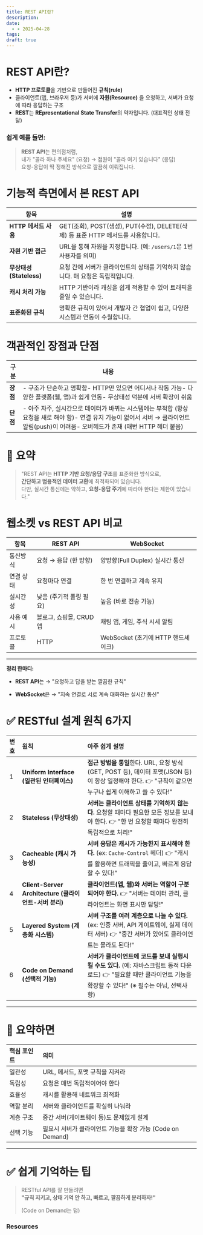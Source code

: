 ```yaml
---
title: REST API란?
description: 
date:
  - - 2025-04-28
tags: 
draft: true
---
```


#  REST API란?
- **HTTP 프로토콜**을 기반으로 만들어진 **규칙(rule)** 
- 클라이언트(앱, 브라우저 등)가 서버에 **자원(Resource)** 을 요청하고, 서버가 요청에 따라 응답하는 구조
- **REST**는 **REpresentational State Transfer**의 약자입니다. (대표적인 상태 전달)
### 쉽게 예를 들면:
> **REST API**는 편의점처럼,  
> 내가 "콜라 하나 주세요" (요청) → 점원이 "콜라 여기 있습니다" (응답)  
> 요청-응답이 딱 정해진 방식으로 깔끔히 이뤄집니다.

#  기능적 측면에서 본 REST API

|항목|설명|
|---|---|
|**HTTP 메서드 사용**|GET(조회), POST(생성), PUT(수정), DELETE(삭제) 등 표준 HTTP 메서드를 사용합니다.|
|**자원 기반 접근**|URL을 통해 자원을 지정합니다. (예: `/users/1`은 1번 사용자를 의미)|
|**무상태성(Stateless)**|요청 간에 서버가 클라이언트의 상태를 기억하지 않습니다. 매 요청은 독립적입니다.|
|**캐시 처리 가능**|HTTP 기반이라 캐싱을 쉽게 적용할 수 있어 트래픽을 줄일 수 있습니다.|
|**표준화된 규칙**|명확한 규칙이 있어서 개발자 간 협업이 쉽고, 다양한 시스템과 연동이 수월합니다.|

#  객관적인 장점과 단점

|구분|내용|
|---|---|
|**장점**|- 구조가 단순하고 명확함- HTTP만 있으면 어디서나 작동 가능- 다양한 플랫폼(웹, 앱)과 쉽게 연동- 무상태성 덕분에 서버 확장이 쉬움|
|**단점**|- 아주 자주, 실시간으로 데이터가 바뀌는 시스템에는 부적합 (항상 요청을 새로 해야 함)- 연결 유지 기능이 없어서 서버 → 클라이언트 알림(push)이 어려움- 오버헤드가 존재 (매번 HTTP 헤더 붙음)|

# 📌 요약

> "REST API는 **HTTP 기반 요청/응답 구조**를 표준화한 방식으로,  
> **간단하고 범용적인 데이터 교환**에 최적화되어 있습니다.  
> 다만, 실시간 통신에는 약하고, **요청-응답 주기**에 따라야 한다는 제한이 있습니다."


#  웹소켓 vs REST API 비교

|항목|REST API|WebSocket|
|---|---|---|
|통신방식|요청 → 응답 (한 방향)|양방향(Full Duplex) 실시간 통신|
|연결 상태|요청마다 연결|한 번 연결하고 계속 유지|
|실시간성|낮음 (주기적 폴링 필요)|높음 (바로 전송 가능)|
|사용 예시|블로그, 쇼핑몰, CRUD 앱|채팅 앱, 게임, 주식 시세 알림|
|프로토콜|HTTP|WebSocket (초기에 HTTP 핸드셰이크)|

---

**정리 한마디:**

- **REST API**는 → "요청하고 답을 받는 깔끔한 규칙"
    
- **WebSocket**은 → "지속 연결로 서로 계속 대화하는 실시간 통신"
    

# ✅ RESTful 설계 원칙 6가지

|번호|원칙|아주 쉽게 설명|
|:--|:--|:--|
|1|**Uniform Interface (일관된 인터페이스)**|**접근 방법을 통일**한다. URL, 요청 방식(GET, POST 등), 데이터 포맷(JSON 등)이 항상 일정해야 한다. 👉 "규칙이 같으면 누구나 쉽게 이해하고 쓸 수 있다!"|
|2|**Stateless (무상태성)**|**서버는 클라이언트 상태를 기억하지 않는다.** 요청할 때마다 필요한 모든 정보를 보내야 한다. 👉 "한 번 요청할 때마다 완전히 독립적으로 처리!"|
|3|**Cacheable (캐시 가능성)**|**서버 응답은 캐시가 가능한지 표시해야 한다.** (ex: `Cache-Control` 헤더) 👉 "캐시를 활용하면 트래픽을 줄이고, 빠르게 응답할 수 있다!"|
|4|**Client-Server Architecture (클라이언트-서버 분리)**|**클라이언트(앱, 웹)와 서버는 역할이 구분되어야 한다.** 👉 "서버는 데이터 관리, 클라이언트는 화면 표시만 담당!"|
|5|**Layered System (계층화 시스템)**|**서버 구조를 여러 계층으로 나눌 수 있다.** (ex: 인증 서버, API 게이트웨이, 실제 데이터 서버) 👉 "중간 서버가 있어도 클라이언트는 몰라도 된다!"|
|6|**Code on Demand (선택적 기능)**|**서버가 클라이언트에 코드를 보내 실행시킬 수도 있다.** (예: 자바스크립트 동적 다운로드) 👉 "필요할 때만 클라이언트 기능을 확장할 수 있다!" (※ 필수는 아님, 선택사항)|

---

# 🎯 요약하면

|핵심 포인트|의미|
|:--|:--|
|일관성|URL, 메서드, 포맷 규칙을 지켜라|
|독립성|요청은 매번 독립적이어야 한다|
|효율성|캐시를 활용해 네트워크 최적화|
|역할 분리|서버와 클라이언트를 확실히 나눠라|
|계층 구조|중간 서버(게이트웨이 등)도 문제없게 설계|
|선택 기능|필요시 서버가 클라이언트 기능을 확장 가능 (Code on Demand)|

---

# ✅ 쉽게 기억하는 팁

> RESTful API를 잘 만들려면  
> **"규칙 지키고, 상태 기억 안 하고, 빠르고, 깔끔하게 분리하자!"**
> 
> (Code on Demand는 덤)


### Resources

